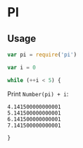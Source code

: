 # PI

## Usage

```javascript
var pi = require('pi')

var i = 0

while (++i < 5) {
```

Print `Number(pi) + i`:

    4.141500000000001
    5.141500000000001
    6.141500000000001
    7.141500000000001

```javascript
}
```
